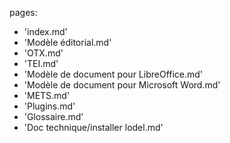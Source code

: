 pages:
- 'index.md'
- 'Modèle éditorial.md'
- 'OTX.md'
- 'TEI.md'
- 'Modèle de document pour LibreOffice.md'
- 'Modèle de document pour Microsoft Word.md'
- 'METS.md'
- 'Plugins.md'
- 'Glossaire.md'
- 'Doc technique/installer lodel.md'
